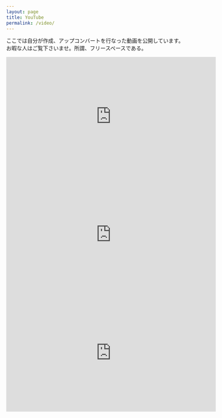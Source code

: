```yaml
---
layout: page
title: YouTube
permalink: /video/
---
```


ここでは自分が作成、アップコンバートを行なった動画を公開しています。<br>
お暇な人はご覧下さいませ。所謂、フリースペースである。

<iframe width="560" height="315" src="https://www.youtube.com/embed/Tx69uwuJHsQ?si=ezZE1oyURn3whHIN" frameborder="0" allowfullscreen></iframe>
<br>
<iframe width="560" height="315" src="https://www.youtube.com/embed/C_3g5v042oE?si=uUUYa7gs8Ym8hUw2" frameborder="0" allowfullscreen></iframe>
<br>
<iframe width="560" height="315" src="https://www.youtube.com/embed/B-xXdkdKBMQ?si=PpLe0qMuLKULKQ1q" frameborder="0" allowfullscreen></iframe>